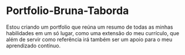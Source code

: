 # Portfolio-Bruna-Taborda
Estou criando um portfolio que reúna um resumo de todas as minhas habilidades em um só lugar, como uma extensão do meu currículo, que além de servir como referência irá também ser um apoio para o meu aprendizado contínuo.


